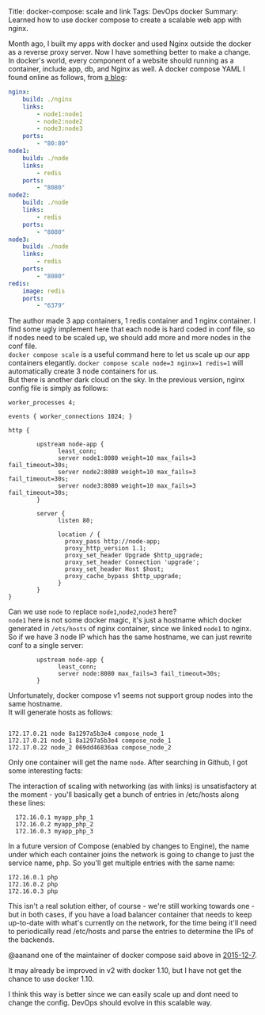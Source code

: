 Title: docker-compose: scale and link
Tags: DevOps docker
Summary: Learned how to use docker compose to create a scalable web app with nginx.

Month ago, I built my apps with docker and used Nginx outside the docker as a reverse proxy server. Now I have something better to make a change.  
In docker's world, every component of a website should running as a container, include app, db, and Nginx as well.
A docker compose YAML I found online as follows, from [a blog](http://anandmanisankar.com/posts/docker-container-nginx-node-redis-example/):
``` yaml
nginx:
    build: ./nginx
    links:
        - node1:node1
        - node2:node2
        - node3:node3
    ports:
        - "80:80"
node1:
    build: ./node
    links:
        - redis
    ports:
        - "8080"
node2:
    build: ./node
    links:
        - redis
    ports:
        - "8080"
node3:
    build: ./node
    links:
        - redis
    ports:
        - "8080"
redis:
    image: redis
    ports:
        - "6379"
```
The author made 3 app containers, 1 redis container and 1 nginx container. I find some ugly implement here that each node is hard coded in conf file, so if nodes need to be scaled up, we should add more and more nodes in the conf file.  
`docker compose scale` is a useful command here to let us scale up our app containers elegantly. `docker compose scale node=3 nginx=1 redis=1` will automatically create 3 node containers for us.  
But there is another dark cloud on the sky. In the previous version, nginx config file is simply as follows:
``` nginx
worker_processes 4;

events { worker_connections 1024; }

http {

        upstream node-app {
              least_conn;
              server node1:8080 weight=10 max_fails=3 fail_timeout=30s;
              server node2:8080 weight=10 max_fails=3 fail_timeout=30s;
              server node3:8080 weight=10 max_fails=3 fail_timeout=30s;
        }
         
        server {
              listen 80;
         
              location / {
                proxy_pass http://node-app;
                proxy_http_version 1.1;
                proxy_set_header Upgrade $http_upgrade;
                proxy_set_header Connection 'upgrade';
                proxy_set_header Host $host;
                proxy_cache_bypass $http_upgrade;
              }
        }
}

```
Can we use `node` to replace `node1`,`node2`,`node3` here?  
`node1` here is not some docker magic, it's just a hostname which docker generated in `/ets/hosts` of nginx container, since we linked `node1` to nginx.
So if we have 3 node IP which has the same hostname, we can just rewrite conf to a single server: 
```
        upstream node-app {
              least_conn;
              server node:8080 max_fails=3 fail_timeout=30s;
        }

```
Unfortunately, docker compose v1 seems not support group nodes into the same hostname.   
It will generate hosts as follows:
```

172.17.0.21 node 8a1297a5b3e4 compose_node_1
172.17.0.21 node_1 8a1297a5b3e4 compose_node_1
172.17.0.22 node_2 069dd46836aa compose_node_2

```
Only one container will get the name `node`. After searching in Github, I got some interesting facts:

The interaction of scaling with networking (as with links) is unsatisfactory at the moment - you'll basically get a bunch of entries in /etc/hosts along these lines:
```
  172.16.0.1 myapp_php_1
  172.16.0.2 myapp_php_2
  172.16.0.3 myapp_php_3
```
In a future version of Compose (enabled by changes to Engine), the name under which each container joins the network is going to change to just the service name, php. So you'll get multiple entries with the same name:
```
172.16.0.1 php
172.16.0.2 php
172.16.0.3 php
```
This isn't a real solution either, of course - we're still working towards one - but in both cases, if you have a load balancer container that needs to keep up-to-date with what's currently on the network, for the time being it'll need to periodically read /etc/hosts and parse the entries to determine the IPs of the backends.   

@aanand one of the maintainer of docker compose said above in [2015-12-7](https://github.com/docker/compose/issues/2472).  

It may already be improved in v2 with docker 1.10, but I have not get the chance to use docker 1.10.  

I think this way is better since we can easily scale up and dont need to change the config.  DevOps should evolve in this scalable way.
